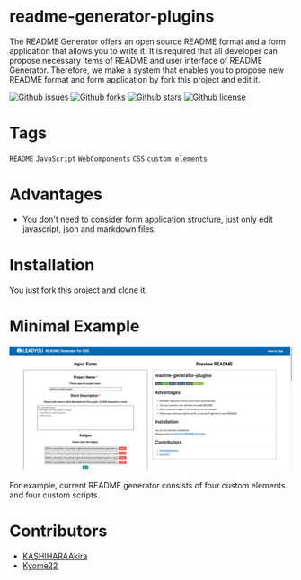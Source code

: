 # readme-generator-plugins

The README Generator offers an open source README format and a form application that allows you to write it. It is required that all developer can propose necessary items of README and user interface of README Generator. Therefore, we make a system that enables you to propose new README format and form application by fork this project and edit it.

[![Github issues](https://img.shields.io/github/issues/Hacknock/readme-generator-plugins)](https://github.com/Hacknock/readme-generator-plugins/issues)
[![Github forks](https://img.shields.io/github/forks/Hacknock/readme-generator-plugins)](https://github.com/Hacknock/readme-generator-plugins/network/members)
[![Github stars](https://img.shields.io/github/stars/Hacknock/readme-generator-plugins)](https://github.com/Hacknock/readme-generator-plugins/stargazers)
[![Github license](https://img.shields.io/github/license/Hacknock/readme-generator-plugins)](https://github.com/Hacknock/readme-generator-plugins/)

# Tags
`README` `JavaScript` `WebComponents` `CSS` `custom elements `

# Advantages
- You don't need to consider form application structure, just only edit javascript, json and markdown files.

# Installation
You just fork this project and clone it.

# Minimal Example

![Demo](resources/file-0.png)

For example, current README generator consists of four custom elements and four custom scripts.

# Contributors
- [KASHIHARAAkira](https://github.com/KASHIHARAAkira)
- [Kyome22](https://github.com/Kyome22)

